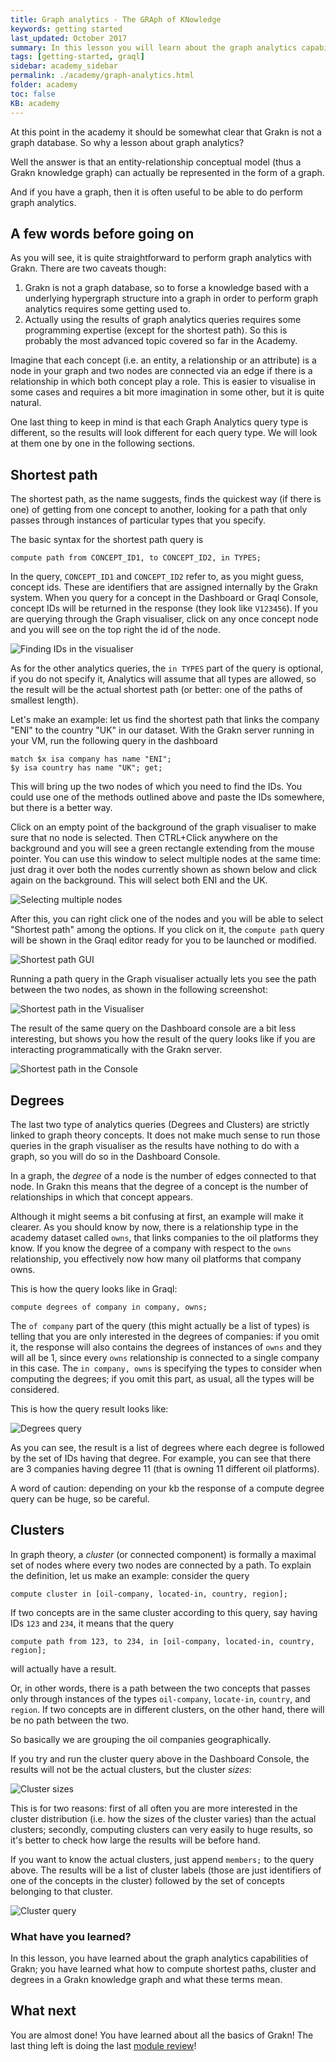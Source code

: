 ```yaml
---
title: Graph analytics - The GRAph of KNowledge
keywords: getting started
last_updated: October 2017
summary: In this lesson you will learn about the graph analytics capabilities of Grakn, together with the appropriate syntax
tags: [getting-started, graql]
sidebar: academy_sidebar
permalink: ./academy/graph-analytics.html
folder: academy
toc: false
KB: academy
---
```


At this point in the academy it should be somewhat clear that Grakn is not a graph database. So why a lesson about graph analytics?

Well the answer is that an entity-relationship conceptual model (thus a Grakn knowledge graph) can actually be represented in the form of a graph.

And if you have a graph, then it is often useful to be able to do perform graph analytics.


## A few words before going on
As you will see, it is quite straightforward to perform graph analytics with Grakn. There are two caveats though:

  1. Grakn is not a graph database, so to forse a knowledge based with a underlying hypergraph structure into a graph in order to perform graph analytics requires some getting used to.
  2. Actually using the results of graph analytics queries requires some programming expertise (except for the shortest path). So this is probably the most advanced topic covered so far in the Academy.

Imagine that each concept (i.e. an entity, a relationship or an attribute) is a node in your graph and two nodes are connected via an edge if there is a relationship in which both concept play a role. This is easier to visualise in some cases and requires a bit more imagination in some other, but it is quite natural.

One last thing to keep in mind is that each Graph Analytics query type is different, so the results will look different for each query type. We will look at them one by one in the following sections.



## Shortest path

The shortest path, as the name suggests, finds the quickest way (if there is one) of getting from one concept to another, looking for a path that only passes through instances of particular types that you specify.

The basic syntax for the shortest path query is

```graql-skip-test
compute path from CONCEPT_ID1, to CONCEPT_ID2, in TYPES;
```

In the query, `CONCEPT_ID1` and `CONCEPT_ID2` refer to, as you might guess, concept ids. These are identifiers that are assigned internally by the Grakn system. When you query for a concept in the Dashboard or Graql Console, concept IDs will be returned in the response (they look like `V123456`). If you are querying through the Graph visualiser, click on any once concept node and you will see on the top right the id of the node.

  ![Finding IDs in the visualiser](/images/academy/6-analytics/finding-id.png)

As for the other analytics queries, the `in TYPES` part of the query is optional, if you do not specify it, Analytics will assume that all types are allowed, so the result will be the actual shortest path (or better: one of the paths of smallest length).

Let's make an example: let us find the shortest path that links the company "ENI" to the country "UK" in our dataset. With the Grakn server running in your VM, run the following query in the dashboard

```graql-skip-test
match $x isa company has name "ENI";
$y isa country has name "UK"; get;
```

This will bring up the two nodes of which you need to find the IDs. You could use one of the methods outlined above and paste the IDs somewhere, but there is a better way.

Click on an empty point of the background of the graph visualiser to make sure that no node is selected. Then CTRL+Click anywhere on the background and you will see a green rectangle extending from the mouse pointer. You can use this window to select multiple nodes at the same time: just drag it over both the nodes currently shown as shown below and click again on the background. This will select both ENI and the UK.

  ![Selecting multiple nodes](/images/academy/6-analytics/multi-selection.png)

After this, you can right click one of the nodes and you will be able to select "Shortest path" among the options. If you click on it, the `compute path` query will be shown in the Graql editor ready for you to be launched or modified.

  ![Shortest path GUI](/images/academy/6-analytics/path-gui.png)

Running a path query in the Graph visualiser actually lets you see the path between the two nodes, as shown in the following screenshot:

  ![Shortest path in the Visualiser](/images/academy/6-analytics/path-visualiser.png)

The result of the same query on the Dashboard console are a bit less interesting, but shows you how the result of the query looks like if you are interacting programmatically with the Grakn server.

  ![Shortest path in the Console](/images/academy/6-analytics/path-console.png)

## Degrees

The last two type of analytics queries (Degrees and Clusters) are strictly linked to graph theory concepts. It does not make much sense to run those queries in the graph visualiser as the results have nothing to do with a graph, so you will do so in the Dashboard Console.

In a graph, the _degree_ of a node is the number of edges connected to that node. In Grakn this means that the degree of a concept is the number of relationships in which that concept appears.

Although it might seems a bit confusing at first, an example will make it clearer. As you should know by now, there is a relationship type in the academy dataset called `owns`, that links companies to the oil platforms they know. If you know the degree of a company with respect to the `owns` relationship, you effectively now how many oil platforms that company owns.

This is how the query looks like in Graql:

```graql-skip-test
compute degrees of company in company, owns;
```

The `of company` part of the query (this might actually be a list of types) is telling that you are only interested in the degrees of companies: if you omit it, the response will also contains the degrees of instances of `owns` and they will all be 1, since every `owns` relationship is connected to a single company in this case. The `in company, owns` is specifying the types to consider when computing the degrees; if you omit this part, as usual, all the types will be considered.

This is how the query result looks like:

  ![Degrees query](/images/academy/6-analytics/degrees-query.png)

As you can see, the result is a list of degrees where each degree is followed by the set of IDs having that degree. For example, you can see that there are 3 companies having degree 11 (that is owning 11 different oil platforms).

A word of caution: depending on your kb the response of a compute degree query can be huge, so be careful.

## Clusters

In graph theory, a _cluster_ (or connected component) is formally a maximal set of nodes where every two nodes are connected by a path. To explain the definition, let us make an example: consider the query

```graql-skip-test
compute cluster in [oil-company, located-in, country, region];
```

If two concepts are in the same cluster according to this query, say having IDs `123` and `234`, it means that the query

```graql-skip-test
compute path from 123, to 234, in [oil-company, located-in, country, region];
```

will actually have a result.

Or, in other words, there is a path between the two concepts that passes only through instances of the types `oil-company`, `locate-in`, `country`, and `region`. If two concepts are in different clusters, on the other hand, there will be no path between the two.

So basically we are grouping the oil companies geographically.

If you try and run the cluster query above in the Dashboard Console, the results will not be the actual clusters, but the cluster _sizes_:

  ![Cluster sizes](/images/academy/6-analytics/cluster-size.png)

This is for two reasons: first of all often you are more interested in the cluster distribution (i.e. how the sizes of the cluster varies) than the actual clusters; secondly, computing clusters can very easily to huge results, so it's better to check how large the results will be before hand.

If you want to know the actual clusters, just append `members;` to the query above. The results will be a list of cluster labels (those are just identifiers of one of the concepts in the cluster) followed by the set of concepts belonging to that cluster.

  ![Cluster query](/images/academy/6-analytics/cluster-members.png)

### What have you learned?

In this lesson, you have learned about the graph analytics capabilities of Grakn; you have learned what how to compute shortest paths, cluster and degrees in a Grakn knowledge graph and what these terms mean.

## What next

You are almost done! You have learned about all the basics of Grakn! The last thing left is doing the last [module review](./analytics-review.html)!
